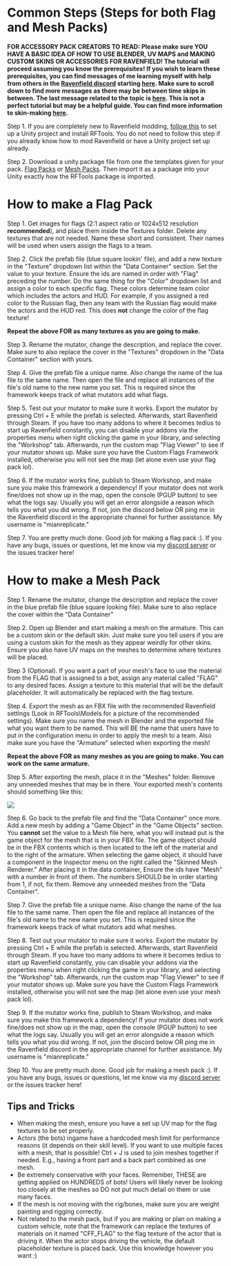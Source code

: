 # Common Steps (Steps for both Flag and Mesh Packs)
**FOR ACCESSORY PACK CREATORS TO READ: Please make sure YOU HAVE A BASIC IDEA OF HOW TO USE BLENDER, UV MAPS and MAKING CUSTOM SKINS OR ACCESSORIES FOR RAVENFIELD! The tutorial will proceed assuming you know the prerequisites! If you wish to learn these prerequisites, you can find messages of me learning myself with help from others in the [Ravenfield discord](https://discord.gg/ravenfield) starting [here](https://discord.com/channels/246612905762619393/327766162022596608/1334279804437925992). Make sure to scroll down to find more messages as there may be between time skips in between. The last message related to the topic is [here](https://discord.com/channels/246612905762619393/327766162022596608/1335151746753761282). This is not a perfect tutorial but may be a helpful guide. You can find more information to skin-making [here](https://discord.com/channels/246612905762619393/1068257130186027039).**

Step 1. If you are completely new to Ravenfield modding, [follow this](https://ravenfieldgame.com/modding.html) to set up a Unity project and install RFTools. You do not need to follow this step if you already know how to mod Ravenfield or have a Unity project set up already.

Step 2. Download a unity.package file from one the templates given for your pack.
[Flag Packs](https://github.com/MianReplicate/Political-Flags) or [Mesh Packs](https://github.com/MianReplicate/Flag-Accessories). Then import it as a package into your Unity exactly how the RFTools package is imported.

# How to make a Flag Pack

Step 1. Get images for flags (2:1 aspect ratio or 1024x512 resolution **recommended**), and place them inside the Textures folder. Delete any textures that are not needed. Name these short and consistent. Their names will be used when users assign the flags to a team.

Step 2. Click the prefab file (blue square lookin' file), and add a new texture in the "Texture" dropdown list within the "Data Container" section. Set the value to your texture. Ensure the ids are named in order with "Flag" preceding the number. Do the same thing for the "Color" dropdown list and assign a color to each specific flag. These colors determine team color which includes the actors and HUD. For example, if you assigned a red color to the Russian flag, then any team with the Russian flag would make the actors and the HUD red. This does **not** change the color of the flag texture!

**Repeat the above FOR as many textures as you are going to make.**

Step 3. Rename the mutator, change the description, and replace the cover. Make sure to also replace the cover in the "Textures" dropdown in the "Data Container" section with yours.

Step 4. Give the prefab file a unique name. Also change the name of the lua file to the same name. Then open the file and replace all instances of the file's old name to the new name you set. This is required since the framework keeps track of what mutators add what flags.

Step 5. Test out your mutator to make sure it works. Export the mutator by pressing Ctrl + E while the prefab is selected. Afterwards, start Ravenfield through Steam. If you have too many addons to where it becomes tedius to start up Ravenfield constantly, you can disable your addons via the properties menu when right clicking the game in your library, and selecting the "Workshop" tab. Afterwards, run the custom map "Flag Viewer" to see if your mutator shows up. Make sure you have the Custom Flags Framework installed, otherwise you will not see the map (let alone even use your flag pack lol).

Step 6. If the mutator works fine, publish to Steam Workshop, and make sure you make this framework a dependency! If your mutator does not work fine/does not show up in the map, open the console (PGUP button) to see what the logs say. Usually you will get an error alongside a reason which tells you what you did wrong. If not, join the discord below OR ping me in the Ravenfield discord in the appropriate channel for further assistance. My username is "mianreplicate."

Step 7. You are pretty much done. Good job for making a flag pack :). If you have any bugs, issues or questions, let me know via my [discord server](https://discord.gg/2h3pkECbdn) or the issues tracker here!

# How to make a Mesh Pack

Step 1. Rename the mutator, change the description and replace the cover in the blue prefab file (blue square looking file). Make sure to also replace the cover within the "Data Container"

Step 2. Open up Blender and start making a mesh on the armature. This can be a custom skin or the default skin. Just make sure you tell users if you are using a custom skin for the mesh as they appear weirdly for other skins. Ensure you also have UV maps on the meshes to determine where textures will be placed. 

Step 3 (Optional). If you want a part of your mesh's face to use the material from the FLAG that is assigned to a bot, assign any material called "FLAG" to any desired faces. Assign a texture to this material that will be the default placeholder. It will automatically be replaced with the flag texture.

Step 4. Export the mesh as an FBX file with the recommended Ravenfield settings (Look in RFTools\Models for a picture of the recommended settings). Make sure you name the mesh in Blender and the exported file what you want them to be named. This will BE the name that users have to put in the configuration menu in order to apply the mesh to a team. Also make sure you have the "Armature" selected when exporting the mesh!

**Repeat the above FOR as many meshes as you are going to make. You can work on the same armature.**

Step 5. After exporting the mesh, place it in the "Meshes" folder. Remove any unneeded meshes that may be in there. Your exported mesh's contents should something like this: 

<img src=https://i.imgur.com/OKfO4ii.png>

Step 6. Go back to the prefab file and find the "Data Container" once more. Add a new mesh by adding a "Game Object" in the "Game Objects" section. You **cannot** set the value to a Mesh file here, what you will instead put is the game object for the mesh that is in your FBX file. The game object should be in the FBX contents which is then located to the left of the material and to the right of the armature. When selecting the game object, it should have a component in the Inspector menu on the right called the "Skinned Mesh Renderer." After placing it in the data container, Ensure the ids have "Mesh" with a number in front of them. The numbers SHOULD be in order starting from 1, if not, fix them. Remove any unneeded meshes from the "Data Container".

Step 7. Give the prefab file a unique name. Also change the name of the lua file to the same name. Then open the file and replace all instances of the file's old name to the new name you set. This is required since the framework keeps track of what mutators add what meshes.

Step 8. Test out your mutator to make sure it works. Export the mutator by pressing Ctrl + E while the prefab is selected. Afterwards, start Ravenfield through Steam. If you have too many addons to where it becomes tedius to start up Ravenfield constantly, you can disable your addons via the properties menu when right clicking the game in your library, and selecting the "Workshop" tab. Afterwards, run the custom map "Flag Viewer" to see if your mutator shows up. Make sure you have the Custom Flags Framework installed, otherwise you will not see the map (let alone even use your mesh pack lol).

Step 9. If the mutator works fine, publish to Steam Workshop, and make sure you make this framework a dependency! If your mutator does not work fine/does not show up in the map, open the console (PGUP button) to see what the logs say. Usually you will get an error alongside a reason which tells you what you did wrong. If not, join the discord below OR ping me in the Ravenfield discord in the appropriate channel for further assistance. My username is "mianreplicate."

Step 10. You are pretty much done. Good job for making a mesh pack :). If you have any bugs, issues or questions, let me know via my [discord server](https://discord.gg/2h3pkECbdn) or the issues tracker here!

## Tips and Tricks

- When making the mesh, ensure you have a set up UV map for the flag textures to be set properly.
- Actors (the bots) ingame have a hardcoded mesh limit for performance reasons (it depends on their skill level). If you want to use multiple faces with a mesh, that is possible! Ctrl + J is used to join meshes together if needed. E.g., having a front part and a back part combined as one mesh.
- Be extremely conservative with your faces. Remember, THESE are getting applied on HUNDREDS of bots! Users will likely never be looking too closely at the meshes so DO not put much detail on them or use many faces.
- If the mesh is not moving with the rig/bones, make sure you are weight painting and rigging correctly.
- Not related to the mesh pack, but if you are making or plan on making a custom vehicle, note that the framework can replace the textures of materials on it named "CFF_FLAG" to the flag texture of the actor that is driving it. When the actor stops driving the vehicle, the default placeholder texture is placed back. Use this knowledge however you want :)

